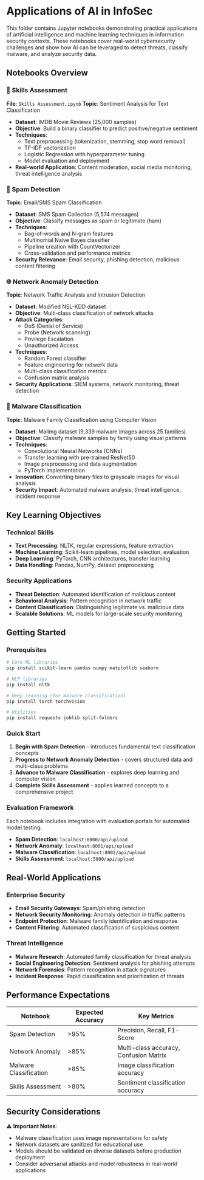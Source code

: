 # Applications of AI in InfoSec

This folder contains Jupyter notebooks demonstrating practical applications of artificial intelligence and machine learning techniques in information security contexts. These notebooks cover real-world cybersecurity challenges and show how AI can be leveraged to detect threats, classify malware, and analyze security data.

## Notebooks Overview

### 🎯 Skills Assessment
**File**: `Skills Assessment.ipynb`
**Topic**: Sentiment Analysis for Text Classification
- **Dataset**: IMDB Movie Reviews (25,000 samples)
- **Objective**: Build a binary classifier to predict positive/negative sentiment
- **Techniques**: 
  - Text preprocessing (tokenization, stemming, stop word removal)
  - TF-IDF vectorization
  - Logistic Regression with hyperparameter tuning
  - Model evaluation and deployment
- **Real-world Application**: Content moderation, social media monitoring, threat intelligence analysis

### 📧 Spam Detection
**Topic**: Email/SMS Spam Classification
- **Dataset**: SMS Spam Collection (5,574 messages)
- **Objective**: Classify messages as spam or legitimate (ham)
- **Techniques**:
  - Bag-of-words and N-gram features
  - Multinomial Naive Bayes classifier
  - Pipeline creation with CountVectorizer
  - Cross-validation and performance metrics
- **Security Relevance**: Email security, phishing detection, malicious content filtering

### 🌐 Network Anomaly Detection
**Topic**: Network Traffic Analysis and Intrusion Detection
- **Dataset**: Modified NSL-KDD dataset
- **Objective**: Multi-class classification of network attacks
- **Attack Categories**:
  - DoS (Denial of Service)
  - Probe (Network scanning)
  - Privilege Escalation
  - Unauthorized Access
- **Techniques**:
  - Random Forest classifier
  - Feature engineering for network data
  - Multi-class classification metrics
  - Confusion matrix analysis
- **Security Applications**: SIEM systems, network monitoring, threat detection

### 🦠 Malware Classification
**Topic**: Malware Family Classification using Computer Vision
- **Dataset**: Malimg dataset (9,339 malware images across 25 families)
- **Objective**: Classify malware samples by family using visual patterns
- **Techniques**:
  - Convolutional Neural Networks (CNNs)
  - Transfer learning with pre-trained ResNet50
  - Image preprocessing and data augmentation
  - PyTorch implementation
- **Innovation**: Converting binary files to grayscale images for visual analysis
- **Security Impact**: Automated malware analysis, threat intelligence, incident response

## Key Learning Objectives

### Technical Skills
- **Text Processing**: NLTK, regular expressions, feature extraction
- **Machine Learning**: Scikit-learn pipelines, model selection, evaluation
- **Deep Learning**: PyTorch, CNN architectures, transfer learning
- **Data Handling**: Pandas, NumPy, dataset preprocessing

### Security Applications
- **Threat Detection**: Automated identification of malicious content
- **Behavioral Analysis**: Pattern recognition in network traffic
- **Content Classification**: Distinguishing legitimate vs. malicious data
- **Scalable Solutions**: ML models for large-scale security monitoring

## Getting Started

### Prerequisites
```bash
# Core ML libraries
pip install scikit-learn pandas numpy matplotlib seaborn

# NLP libraries
pip install nltk

# Deep learning (for malware classification)
pip install torch torchvision

# Utilities
pip install requests joblib split-folders
```

### Quick Start
1. **Begin with Spam Detection** - introduces fundamental text classification concepts
2. **Progress to Network Anomaly Detection** - covers structured data and multi-class problems
3. **Advance to Malware Classification** - explores deep learning and computer vision
4. **Complete Skills Assessment** - applies learned concepts to a comprehensive project

### Evaluation Framework
Each notebook includes integration with evaluation portals for automated model testing:
- **Spam Detection**: `localhost:8000/api/upload`
- **Network Anomaly**: `localhost:8001/api/upload` 
- **Malware Classification**: `localhost:8002/api/upload`
- **Skills Assessment**: `localhost:5000/api/upload`

## Real-World Applications

### Enterprise Security
- **Email Security Gateways**: Spam/phishing detection
- **Network Security Monitoring**: Anomaly detection in traffic patterns
- **Endpoint Protection**: Malware family identification and response
- **Content Filtering**: Automated classification of suspicious content

### Threat Intelligence
- **Malware Research**: Automated family classification for threat analysis
- **Social Engineering Detection**: Sentiment analysis for phishing attempts
- **Network Forensics**: Pattern recognition in attack signatures
- **Incident Response**: Rapid classification and prioritization of threats

## Performance Expectations

| Notebook | Expected Accuracy | Key Metrics |
|----------|------------------|-------------|
| Spam Detection | >95% | Precision, Recall, F1-Score |
| Network Anomaly | >85% | Multi-class accuracy, Confusion Matrix |
| Malware Classification | >85% | Image classification accuracy |
| Skills Assessment | >80% | Sentiment classification accuracy |

## Security Considerations

⚠️ **Important Notes**:
- Malware classification uses image representations for safety
- Network datasets are sanitized for educational use
- Models should be validated on diverse datasets before production deployment
- Consider adversarial attacks and model robustness in real-world applications